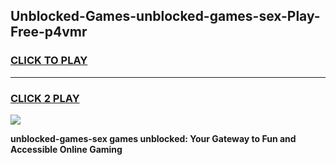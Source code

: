 
## Unblocked-Games-unblocked-games-sex-Play-Free-p4vmr
<h3>
<a href="https://premium76.site?title=unblocked-games-sex&ref=20A">CLICK TO PLAY</a></h3>
<hr>

<h3>
<a href="https://premium76.site?title=unblocked-games-sex&ref=20A">CLICK 2 PLAY</a>
  
</h3>

<a href="https://premium76.site?title=unblocked-games-sex&ref=20A"><img src="https://clearcache.store/games.png"></a>


**unblocked-games-sex games unblocked: Your Gateway to Fun and Accessible Online Gaming**
